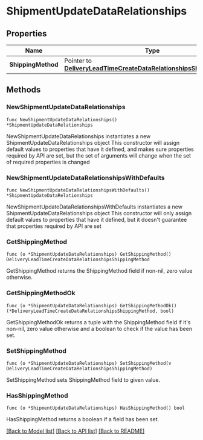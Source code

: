 # ShipmentUpdateDataRelationships

## Properties

Name | Type | Description | Notes
------------ | ------------- | ------------- | -------------
**ShippingMethod** | Pointer to [**DeliveryLeadTimeCreateDataRelationshipsShippingMethod**](DeliveryLeadTimeCreateDataRelationshipsShippingMethod.md) |  | [optional] 

## Methods

### NewShipmentUpdateDataRelationships

`func NewShipmentUpdateDataRelationships() *ShipmentUpdateDataRelationships`

NewShipmentUpdateDataRelationships instantiates a new ShipmentUpdateDataRelationships object
This constructor will assign default values to properties that have it defined,
and makes sure properties required by API are set, but the set of arguments
will change when the set of required properties is changed

### NewShipmentUpdateDataRelationshipsWithDefaults

`func NewShipmentUpdateDataRelationshipsWithDefaults() *ShipmentUpdateDataRelationships`

NewShipmentUpdateDataRelationshipsWithDefaults instantiates a new ShipmentUpdateDataRelationships object
This constructor will only assign default values to properties that have it defined,
but it doesn't guarantee that properties required by API are set

### GetShippingMethod

`func (o *ShipmentUpdateDataRelationships) GetShippingMethod() DeliveryLeadTimeCreateDataRelationshipsShippingMethod`

GetShippingMethod returns the ShippingMethod field if non-nil, zero value otherwise.

### GetShippingMethodOk

`func (o *ShipmentUpdateDataRelationships) GetShippingMethodOk() (*DeliveryLeadTimeCreateDataRelationshipsShippingMethod, bool)`

GetShippingMethodOk returns a tuple with the ShippingMethod field if it's non-nil, zero value otherwise
and a boolean to check if the value has been set.

### SetShippingMethod

`func (o *ShipmentUpdateDataRelationships) SetShippingMethod(v DeliveryLeadTimeCreateDataRelationshipsShippingMethod)`

SetShippingMethod sets ShippingMethod field to given value.

### HasShippingMethod

`func (o *ShipmentUpdateDataRelationships) HasShippingMethod() bool`

HasShippingMethod returns a boolean if a field has been set.


[[Back to Model list]](../README.md#documentation-for-models) [[Back to API list]](../README.md#documentation-for-api-endpoints) [[Back to README]](../README.md)


